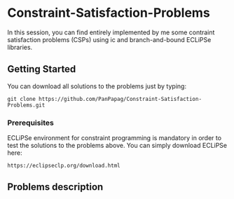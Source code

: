# Constraint-Satisfaction-Problems

In this session, you can find entirely implemented by me some contraint satisfaction problems (CSPs) using ic and       branch-and-bound ECLiPSe libraries. 

## Getting Started

You can download all solutions to the problems just by typing: 
```
git clone https://github.com/PanPapag/Constraint-Satisfaction-Problems.git
```

### Prerequisites

ECLiPSe environment for constraint programming is mandatory in order to test the solutions to the problems above. You can simply download ECLiPSe here:
```
https://eclipseclp.org/download.html
```

## Problems description 
